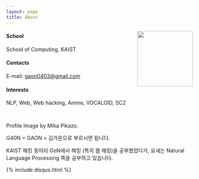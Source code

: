 ```yaml
---
layout: page
title: About
---
```


<img style="float: right; width: 150px;" src="{{ site.baseurl }}/images/about_me.jpg">

#### School

School of Computing, KAIST

#### Contacts

E-mail: <a href="mailto:gaon0403@gmail.com">gaon0403@gmail.com</a>

#### Interests

NLP, Web, Web hacking, Anime, VOCALOID, SC2

<br clear="left">

<span class="italics">Profile Image by Mika Pikazo.</span>

G40N = GAON = 김가온으로 부르시면 됩니다.

KAIST 해킹 동아리 GoN에서 해킹 (특히 웹 해킹)을 공부했었다가, 요새는 Natural Language Processing 쪽을 공부하고 있습니다.

{% include disqus.html %}
